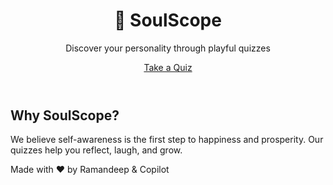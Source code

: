 <!DOCTYPE html>
<html lang="en">
<head>
  <meta charset="UTF-8">
  <title>SoulScope – Discover Your Inner Compass</title>
  <link rel="stylesheet" href="style.css">
</head>
<body>
  <header>
    <h1>🧠 SoulScope</h1>
    <p>Discover your personality through playful quizzes</p>
    <nav>
      <a href="quiz.html">Take a Quiz</a>
    </nav>
  </header>
  <main>
    <section>
      <h2>Why SoulScope?</h2>
      <p>We believe self-awareness is the first step to happiness and prosperity. Our quizzes help you reflect, laugh, and grow.</p>
    </section>
  </main>
  <footer>
    <p>Made with ❤️ by Ramandeep & Copilot</p>
  </footer>
</body>
</html>

